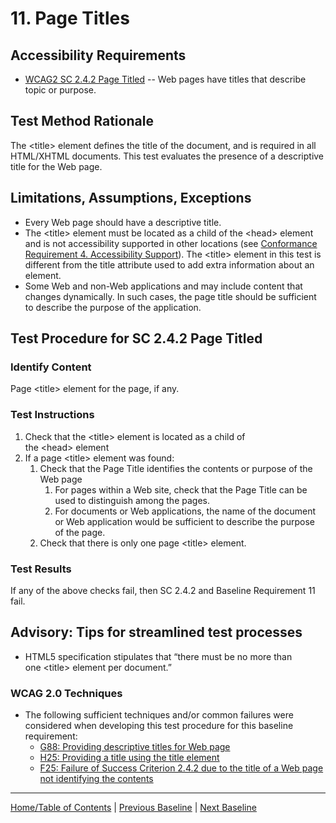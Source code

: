 # 11. Page Titles

Accessibility Requirements
--------------------------
-   [WCAG2 SC 2.4.2 Page Titled](http://www.w3.org/TR/UNDERSTANDING-WCAG20/navigation-mechanisms-title.html) -- Web pages have titles that describe topic or purpose.

Test Method Rationale
---------------------
The &lt;title&gt; element defines the title of the document, and is required in all HTML/XHTML documents. This test evaluates the presence of a descriptive title for the Web page.

Limitations, Assumptions, Exceptions
------------------------------------
-   Every Web page should have a descriptive title.
-   The &lt;title&gt; element must be located as a child of the &lt;head&gt; element and is not accessibility supported in other locations (see [Conformance Requirement 4. Accessibility Support](https://www.w3.org/TR/UNDERSTANDING-WCAG20/conformance.html#uc-accessibility-support-head)). The &lt;title&gt; element in this test is different from the title attribute used to add extra information about an element.
-   Some Web and non-Web applications and may include content that changes dynamically. In such cases, the page title should be sufficient to describe the purpose of the application.

Test Procedure for SC 2.4.2 Page Titled
---------------------------------------
### Identify Content
Page &lt;title&gt; element for the page, if any.

### Test Instructions
1.  Check that the &lt;title&gt; element is located as a child of the &lt;head&gt; element
2.  If a page &lt;title&gt; element was found:
    1.  Check that the Page Title identifies the contents or purpose of the Web page
        1.  For pages within a Web site, check that the Page Title can be used to distinguish among the pages.
        2.  For documents or Web applications, the name of the document or Web application would be sufficient to describe the purpose of the page.
    2.  Check that there is only one page &lt;title&gt; element.

### Test Results
If any of the above checks fail, then SC 2.4.2 and Baseline Requirement 11 fail.

Advisory: Tips for streamlined test processes
---------------------------------------------
-   HTML5 specification stipulates that “there must be no more than one &lt;title&gt; element per document.”

### WCAG 2.0 Techniques
-   The following sufficient techniques and/or common failures were considered when developing this test procedure for this baseline requirement:
    -   [G88: Providing descriptive titles for Web page](https://www.w3.org/TR/WCAG20-TECHS/G88.html)
    -   [H25: Providing a title using the title element](https://www.w3.org/TR/WCAG20-TECHS/H25.html)
    -   [F25: Failure of Success Criterion 2.4.2 due to the title of a Web page not identifying the contents](https://www.w3.org/TR/WCAG20-TECHS/F25.html)

----------------------------------------
[Home/Table of Contents](index.md) | [Previous Baseline](10Forms.md) | [Next Baseline](12DataTables.md)
